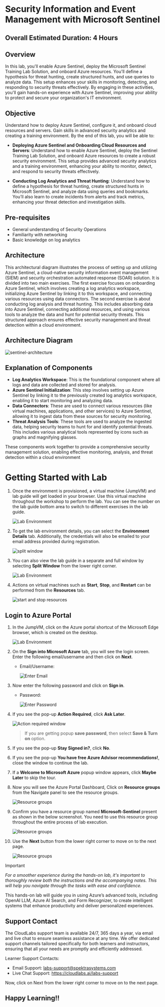 # Security Information and Event Management with Microsoft Sentinel

## Overall Estimated Duration: 4 Hours

## Overview

In this lab, you'll enable Azure Sentinel, deploy the Microsoft Sentinel Training Lab Solution, and onboard Azure resources. You'll define a hypothesis for threat hunting, create structured hunts, and use queries to analyze data. This setup enhances your skills in monitoring, detecting, and responding to security threats effectively. By engaging in these activities, you'll gain hands-on experience with Azure Sentinel, improving your ability to protect and secure your organization's IT environment.

## Objective

Understand how to deploy Azure Sentinel, configure it, and onboard cloud resources and servers. Gain skills in advanced security analytics and creating a training environment. By the end of this lab, you will be able to:

* **Deploying Azure Sentinel and Onboarding Cloud Resources and Servers**: Understand how to enable Azure Sentinel, deploy the Sentinel Training Lab Solution, and onboard Azure resources to create a robust security environment. This setup provides advanced security analytics and a training environment, enhancing your ability to monitor, detect, and respond to security threats effectively.

* **Conducting Log Analytics and Threat Hunting**: Understand how to define a hypothesis for threat hunting, create structured hunts in Microsoft Sentinel, and analyze data using queries and bookmarks. You’ll also learn to create incidents from alerts and track metrics, enhancing your threat detection and investigation skills.

## Pre-requisites

* General understanding of Security Operations
* Familiarity with networking
* Basic knowledge on log analytics

## Architecture

This architectural diagram illustrates the process of setting up and utilizing Azure Sentinel, a cloud-native security information event management (SIEM) and security orchestration automated response (SOAR) solution. It is divided into two main exercises. The first exercise focuses on onboarding Azure Sentinel, which involves creating a log analytics workspace, initializing Azure Sentinel by linking it to this workspace, and connecting various resources using data connectors. The second exercise is about conducting log analysis and threat hunting. This includes absorbing data into Azure Sentinel, connecting additional resources, and using various tools to analyze the data and hunt for potential security threats. This structured approach ensures effective security management and threat detection within a cloud environment.

## Architecture Diagram

![sentinel-architecture](../media/sentinel-architecture.png)

## Explanation of Components

- **Log Analytics Workspace**: This is the foundational component where all logs and data are collected and stored for analysis.
- **Azure Sentinel Initialization**: This step involves setting up Azure Sentinel by linking it to the previously created log analytics workspace, enabling it to start monitoring and analyzing data.
- **Data Connectors**: These are used to connect various resources (like virtual machines, applications, and other services) to Azure Sentinel, allowing it to ingest data from these sources for security monitoring.
- **Threat Analysis Tools**: These tools are used to analyze the ingested data, helping security teams to hunt for and identify potential threats. This includes various analytical tools represented by icons such as graphs and magnifying glasses.

These components work together to provide a comprehensive security management solution, enabling effective monitoring, analysis, and threat detection within a cloud environment

# Getting Started with Lab

1. Once the environment is provisioned, a virtual machine (JumpVM) and lab guide will get loaded in your browser. Use this virtual machine throughout the workshop to perform the lab. You can see the number on the lab guide bottom area to switch to different exercises in the lab guide.

   ![](../media/getting-started.png "Lab Environment")
   
1. To get the lab environment details, you can select the **Environment Details** tab. Additionally, the credentials will also be emailed to your email address provided during registration.

   ![split window](../media/getting-started.png "Lab Environment")

1. You can also view the lab guide in a separate and full window by selecting **Split Window** from the lower right corner.

   ![](../media/split-window.png "Lab Environment")

1. Actions on virtual machines such as **Start**, **Stop**, and **Restart** can be performed from the **Resources** tab.

   ![start and stop resources](../media/start-stop.png "Lab Environment")

## Login to Azure Portal
1. In the JumpVM, click on the Azure portal shortcut of the Microsoft Edge browser, which is created on the desktop.

   ![](../media/azureportal_icon.png "Lab Environment")
   
1. On the **Sign into Microsoft Azure** tab, you will see the login screen. Enter the following email/username and then click on **Next**.
   * Email/Username: <inject key="AzureAdUserEmail"></inject>
   
     ![](../media/image7.png "Enter Email")
     
1. Now enter the following password and click on **Sign in**.
   * Password: <inject key="AzureAdUserPassword"></inject>
   
     ![](../media/image8.png "Enter Password")
     
1. If you see the pop-up **Action Required**, click **Ask Later**.

   ![](../media/asklater.png "Action required window")
     
   > If you are getting popup **save password**, then select **Save & Turn on** option.
       
1. If you see the pop-up **Stay Signed in?**, click **No**.

1. If you see the pop-up **You have free Azure Advisor recommendations!**, close the window to continue the lab.

1. If a **Welcome to Microsoft Azure** popup window appears, click **Maybe Later** to skip the tour.

1. Now you will see the Azure Portal Dashboard, Click on **Resource groups** from the Navigate panel to see the resource groups.

   ![](../media/select-rg.png "Resource groups")

1. Confirm you have a resource group named **Microsoft-Sentinel** present as shown in the below screenshot. You need to use this resource group throughout the entire process of lab execution.

   ![](../media/sentinelrg.png "Resource groups")
   
1. Use the **Next** button from the lower right corner to move on to the next page.

   ![](../media/next.png "Resource groups")


> [!IMPORTANT]
*For a smoother experience during the hands-on lab, it's important to thoroughly review both the instructions and the accompanying notes. This will help you navigate through the tasks with ease and confidence.*

This hands-on lab will guide you in using Azure’s advanced tools, including OpenAI LLM, Azure AI Search, and Form Recognizer, to create intelligent systems that enhance productivity and deliver personalized experiences.

## Support Contact

The CloudLabs support team is available 24/7, 365 days a year, via email and live chat to ensure seamless assistance at any time. We offer dedicated support channels tailored specifically for both learners and instructors, ensuring that all your needs are promptly and efficiently addressed.

Learner Support Contacts:

- Email Support: labs-support@spektrasystems.com
- Live Chat Support: https://cloudlabs.ai/labs-support
  
Now, click on Next from the lower right corner to move on to the next page.

## Happy Learning!!

